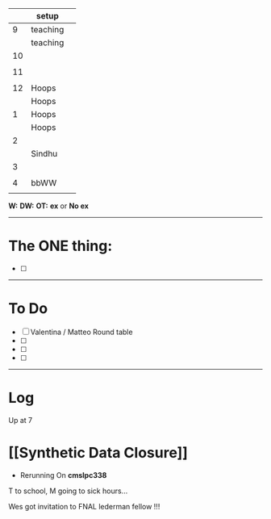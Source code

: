 
|     | setup    |     |
| --- | -------- | --- |
| 9   | teaching |     |
|     | teaching |     |
| 10  |          |     |
|     |          |     |
| 11  |          |     |
|     |          |     |
| 12  | Hoops    |     |
|     | Hoops    |     |
| 1   | Hoops    |     |
|     | Hoops    |     |
| 2   |          |     |
|     | Sindhu   |     |
| 3   |          |     |
|     |          |     |
| 4   | bbWW     |     |
|     |          |     |

**W:**
**DW:**
**OT:**
**ex** or **No ex**

---
# The ONE thing: 
- [ ] 

---
# To Do

- [ ]  Valentina / Matteo Round table
- [ ] 
- [ ] 
- [ ] 

---

# Log

Up at 7

# [[Synthetic Data Closure]]
- Rerunning On **cmslpc338**

T to school,  M going to sick hours... 

Wes got invitation to FNAL lederman fellow !!!